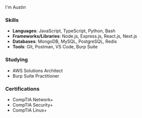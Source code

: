 

I'm Austin

###  Skills

- **Languages**: JavaScript, TypeScript, Python, Bash
- **Frameworks/Libraries**: Node.js, Express.js, React.js, Next.js
- **Databases**: MongoDB, MySQL, PostgreSQL, Redis
- **Tools**: Git, Postman, VS Code, Burp Suite

###  Studying

- AWS Solutions Architect
- Burp Suite Practitioner

###  Certifications

- CompTIA Network+
- CompTIA Security+
- CompTIA Linux+



